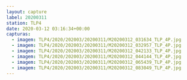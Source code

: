```yaml
---
layout: capture
label: 20200311
station: TLP4
date: 2020-03-12 03:16:34+00:00
capturas:
  - imagem: TLP4/2020/202003/20200311/M20200312_031634_TLP_4P.jpg
  - imagem: TLP4/2020/202003/20200311/M20200312_032957_TLP_4P.jpg
  - imagem: TLP4/2020/202003/20200311/M20200312_042133_TLP_4P.jpg
  - imagem: TLP4/2020/202003/20200311/M20200312_044144_TLP_4P.jpg
  - imagem: TLP4/2020/202003/20200311/M20200312_065439_TLP_4P.jpg
  - imagem: TLP4/2020/202003/20200311/M20200312_083049_TLP_4P.jpg
---
```

